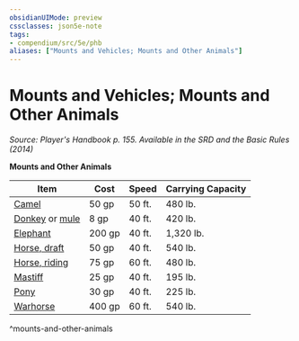 ```yaml
---
obsidianUIMode: preview
cssclasses: json5e-note
tags:
- compendium/src/5e/phb
aliases: ["Mounts and Vehicles; Mounts and Other Animals"]
---
```

# Mounts and Vehicles; Mounts and Other Animals
*Source: Player's Handbook p. 155. Available in the <span title='Systems Reference Document (5.1)'>SRD</span> and the Basic Rules (2014)* 

**Mounts and Other Animals**

| Item | Cost | Speed | Carrying Capacity |
|------|------|-------|-------------------|
| [Camel](Mechanics/items/camel.md) | 50 gp | 50 ft. | 480 lb. |
| [Donkey](Mechanics/items/donkey.md) or [mule](Mechanics/items/mule.md) | 8 gp | 40 ft. | 420 lb. |
| [Elephant](Mechanics/items/elephant.md) | 200 gp | 40 ft. | 1,320 lb. |
| [Horse, draft](Mechanics/items/draft-horse.md) | 50 gp | 40 ft. | 540 lb. |
| [Horse, riding](Mechanics/items/riding-horse.md) | 75 gp | 60 ft. | 480 lb. |
| [Mastiff](Mechanics/items/mastiff.md) | 25 gp | 40 ft. | 195 lb. |
| [Pony](Mechanics/items/pony.md) | 30 gp | 40 ft. | 225 lb. |
| [Warhorse](Mechanics/items/warhorse.md) | 400 gp | 60 ft. | 540 lb. |
^mounts-and-other-animals
